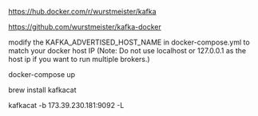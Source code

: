 
https://hub.docker.com/r/wurstmeister/kafka

https://github.com/wurstmeister/kafka-docker

modify the KAFKA_ADVERTISED_HOST_NAME in docker-compose.yml to match your docker host IP (Note: Do not use localhost or 127.0.0.1 as the host ip if you want to run multiple brokers.)

docker-compose up


brew install kafkacat


kafkacat -b 173.39.230.181:9092 -L
